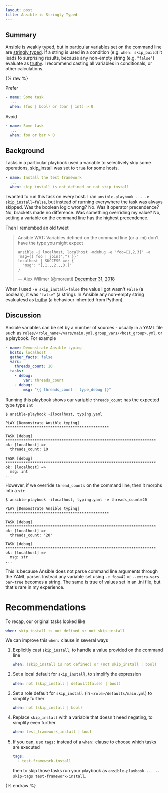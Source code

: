 ```yaml
---
layout: post
title: Ansible is Stringly Typed
---
```



## Summary
Ansible is weakly typed, but in particular variables set on the command line are [stringly typed](https://wiki.c2.com/?StringlyTyped).
If a string is used in a condition (e.g. `when: skip_build`) it leads to surprising results, because any non-empty string (e.g. `"false"`) evaluate as [truthy](https://docs.python.org/3/library/stdtypes.html#truth-value-testing).
I recommend casting all variables in conditionals, or other calculations.

{% raw %}

Prefer

```yaml
- name: Some task
  ...
  when: (foo | bool) or (bar | int) > 0
```

Avoid

```yaml
- name: Some task
  ...
  when: foo or bar > 0
```

## Background

Tasks in a particular playbook used a variable to selectively skip some operations, skip_install was set to `true` for some hosts.

```yaml
- name: Install the test framework
  ...
  when: skip_install is not defined or not skip_install
```

I wanted to run this task on every host. I ran `ansible-playbook ... -e skip_install=false`, but instead of running everywhere the task was always skipped.
Was the boolean logic wrong? No.
Was it operator precendence? No, brackets made no difference.
Was something overriding my value? No, setting a variable on the command line has the highest precendence.

Then I remembed an old tweet

> Ansible WAT: Variables defined on the command line (or a .ini) don't have the type you might expect
> ```
> ansible -i localhost, localhost -mdebug -e 'foo=[1,2,3]' -a 'msg={{ foo | join(",") }}'
> localhost | SUCCESS =>; {
>   "msg": "[,1,,,2,,,3,]"
> }
> ```
> &mdash; Alex Willmer (@moreati) [December 31, 2018](https://twitter.com/moreati/status/1079749469112020992)

When I used `-e skip_install=false` the value I got wasn't `False` (a boolean), it was `"false"` (a string).
In Ansible any non-empty string evaluatesd as [truthy](https://docs.python.org/3/library/stdtypes.html#truth-value-testing) (a behaviour inherited from Python).

## Discussion

Ansible variables can be set by a number of sources - usually in a YAML file such as `roles/<role_name>/vars/main.yml`, `group_vars/<host_group>.yml`, or a playbook. For example

```yaml
- name: Demonstrate Ansible typing
  hosts: localhost
  gather_facts: false
  vars:
    threads_count: 10
  tasks:
    - debug:
        var: threads_count
    - debug:
        msg: "{{ threads_count | type_debug }}"
```

Running this playbook shows our variable `threads_count` has the expected type type `int`

```
$ ansible-playbook -ilocalhost, typing.yaml

PLAY [Demonstrate Ansible typing] **********************************************

TASK [debug] *******************************************************************
ok: [localhost] =>
  threads_count: 10

TASK [debug] *******************************************************************
ok: [localhost] =>
  msg: int
...
```

However, if we override `thread_counts` on the command line, then it morphs into a `str`

```
$ ansible-playbook -ilocalhost, typing.yaml -e threads_count=20

PLAY [Demonstrate Ansible typing] **********************************************

TASK [debug] *******************************************************************
ok: [localhost] =>
  threads_count: '20'

TASK [debug] *******************************************************************
ok: [localhost] =>
  msg: str
...
```

This is because Ansible does not parse command line arguments through the YAML parser.
Instead any variable set using `-e foo=42` or `--extra-vars bar=true` becomes a string.
The same is true of values set in an .ini file, but that's rare in my experience.

# Recommendations

To recap, our original tasks looked like

```yaml
when: skip_install is not defined or not skip_install
```

We can improve this `when:` clause in several ways

1. Explicitly cast `skip_install`, to handle a value provided on the command line

   ```yaml
   when: (skip_install is not defined) or (not skip_install | bool)
   ```

1. Set a local default for `skip_install`, to simplify the expression

   ```yaml
   when: not (skip_install | default(false) | bool)
   ```

1. Set a role default for `skip_install` (in `<role>/defaults/main.yml`) to simplify further

   ```yaml
   when: not (skip_install | bool)
   ```

1. Replace `skip_install` with a variable that doesn't need negating, to simplify even further

   ```yaml
   when: test_framework_install | bool
   ```

1. If you can, use `tags:` instead of a `when:` clause to choose which tasks are executed

   ```yaml
   tags:
     - test-framework-install
   ```

   then to skip those tasks run your playbook as `ansible-playbook ... --skip-tags test-framework-install`.

{% endraw %}